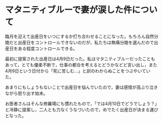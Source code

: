 # マタニティブルーで妻が涙した件について

臨月を迎えて出産日をいつにするか打ち合わせることになった。もちろん自然分娩だと出産日をコントロールできないのだが，私たちは無痛分娩を選んだので出産日をある程度コントロールできる。

最初に提案された出産日は4月9日だった。私はマタニティブルーだったこともあって，とても優柔不断で，仕事の都合を考えるとどうかなどど言い出し，また4月9日という日付から「死に苦しむ...」と訳のわからぬことをつぶやいていた。

あまりにもしょうもないことで出産日を悩んでいたので，妻は感情が高ぶり泣きながら怒り出す始末。

お医者さんはそんな修羅場にも慣れたもので，「では4月10日でどうでしょう？」と冷静に提案し，二人とも力なくうなづいたので，めでたく出産日が決まる運びとなった。

